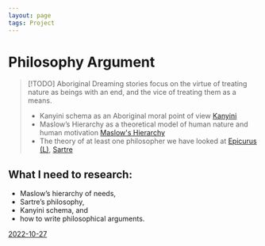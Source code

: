 ```yaml
---
layout: page
tags: Project 
---
```


# Philosophy Argument

> [!TODO] Aboriginal Dreaming stories focus on the virtue of treating nature as beings with an end, and the vice of treating them as a means. 
> - Kanyini schema as an Aboriginal moral point of view [Kanyini](../2%20Literature%20Notes/Kanyini.md)
> - Maslow’s Hierarchy as a theoretical model of human nature and human motivation [Maslow's Hierarchy](../2%20Literature%20Notes/Maslow's%20Hierarchy.md)
> - The theory of at least one philosopher we have looked at [Epicurus (L)](../2%20Literature%20Notes/Epicurus%20(L).md), [Sartre](../2%20Literature%20Notes/Sartre.md)

## What I need to research:

- Maslow’s hierarchy of needs,
- Sartre’s philosophy,
- Kanyini schema, and
- how to write philosophical arguments.

[2022-10-27](../1%20Fleeting%20Notes/2022-10-27.md)